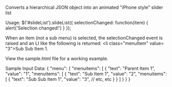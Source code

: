 Converts a hierarchical JSON object into an animated "iPhone style" slider list

Usage: $('#slideList').slideList({ selectionChanged: function(item) { alert('Selection changed!')  } });

When an item (not a sub menu) is selected, the selectionChanged event is raised and an LI like the following is returned: <li class=​"menuItem" value=​"3">​Sub Sub Item 1​</li>​.

View the sample.html file for a working example.

Sample Input Data:
{
 "menu": {
     "menuitems": [
         {
             "text": "Parent Item 1",
             "value": "1",
             "menuitems": [
                 {
                     "text": "Sub Item 1",
                     "value": "2",
                     "menuitems": [
                     {
                         "text": "Sub Sub Item 1",
                         "value": "3",
                         // etc, etc
                     }
                 }
             ]
         }
     }
 }